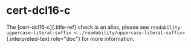 # cert-dcl16-c

The [cert-dcl16-c]{.title-ref} check is an alias, please see
`readability-uppercase-literal-suffix <../readability/uppercase-literal-suffix>`{.interpreted-text
role="doc"} for more information.
